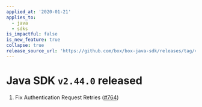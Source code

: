 ```yaml
---
applied_at: '2020-01-21'
applies_to:
  - java
  - sdks
is_impactful: false
is_new_feature: true
collapse: true
release_source_url: 'https://github.com/box/box-java-sdk/releases/tag/v2.44.0'
---
```


# Java SDK `v2.44.0` released

1. Fix Authentication Request Retries ([#764](https://github.com/box/box-java-sdk/pull/764))
